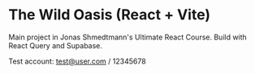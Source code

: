 # The Wild Oasis (React + Vite)

Main project in Jonas Shmedtmann's Ultimate React Course. Build with React Query and Supabase.

Test account:
test@user.com / 12345678
